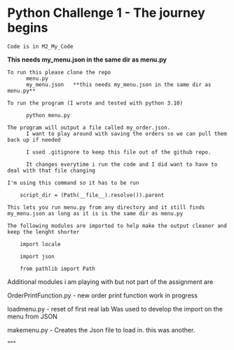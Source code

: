 # Python Challenge 1 - The journey begins
```
Code is in M2_My_Code
```
**This needs my_menu.json in the same dir as menu.py**
```
To run this please clone the repo
      menu.py
      my_menu.json   **this needs my_menu.json in the same dir as menu.py**

To run the program (I wrote and tested with python 3.10)
      
      python menu.py

The program will output a file called my_order.json. 
      I want to play around with saving the orders so we can pull them back up if needed

      I used .gitignore to keep this file out of the github repo.

      It changes everytime i run the code and I did want to have to deal with that file changing

I'm using this command so it has to be run

    script_dir = (Path(__file__).resolve()).parent
    
This lets you run menu.py from any directory and it still finds my_menu.json as long as it is is the same dir as menu.py

The following modules are imported to help make the output cleaner and keep the lenght shorter
```
        import locale
        
        import json
        
        from pathlib import Path

Additional modules i am playing with but not part of the assignment are

  OrderPrintFunction.py - new order print function work in progress
  
  loadmenu.py           - reset of first real lab Was used to develop the import on the menu from JSON
  
  makemenu.py           - Creates the Json file to load in. this was another. 

  """
